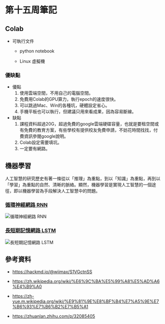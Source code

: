 # 第十五周筆記

## Colab

* 可執行文件
  
  * python notebook

  * Linux 虛擬機

### 優缺點

* 優點
  1. 使用雲端空間，不用自己的電腦空間。
  1. 免費用Colab的GPU算力，執行epoch的速度很快。
  1. 可以跳過Mac、Win的各種坑，硬體設定省心。
  1. 手機平板也可以執行，但建議只用來看成果，因為容易斷線。
* 缺點
  1. 課程資料超過20G，超過免費的google雲端硬碟容量，也就是要租空間或有免費的教育方案，有些學校有提供校友免費申請，不妨花時間找找，付費資訊參閱google說明。
  1. Colab設定需要填坑。
  1. 一定要有網路。

## 機器學習

人工智慧的研究歷史有著一條從以「推理」為重點，到以「知識」為重點，再到以「學習」為重點的自然、清晰的脈絡。顯然，機器學習是實現人工智慧的一個途徑，即以機器學習為手段解決人工智慧中的問題。

### [循環神經網路 RNN](./week14.md#循環神經網路-rnn)

![循環神經網路 RNN](https://upload.wikimedia.org/wikipedia/commons/thumb/b/b5/Recurrent_neural_network_unfold.svg/1200px-Recurrent_neural_network_unfold.svg.png)

### [長短期記憶網路 LSTM](./week14.md#長短期記憶網路-lstm)

![長短期記憶網路 LSTM](https://pic2.zhimg.com/80/v2-556c74f0e025a47fea05dc0f76ea775d_1440w.jpg)

## 參考資料

* <https://hackmd.io/@wiimax/S1VGctnSS>

* <https://zh.wikipedia.org/wiki/%E6%9C%BA%E5%99%A8%E5%AD%A6%E4%B9%A0>

* <https://zh-yue.m.wikipedia.org/wiki/%E9%81%9E%E8%BF%B4%E7%A5%9E%E7%B6%93%E7%B6%B2%E7%B5%A1>

* <https://zhuanlan.zhihu.com/p/32085405>

